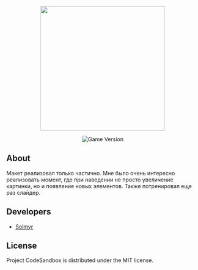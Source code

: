 <p align="center">
      <img src="https://i.ibb.co/X8GvvhC/logo-white.png" width="326">
</p>

<p align="center">
   <img src="https://img.shields.io/badge/Version-1.0-blue" alt="Game Version">
</p>

## About

Макет реализовал только частично. Мне было очень интересно реализовать момент, где при наведении не просто увеличение картинки, но и появление новых элементов. Также потренировал еще раз слайдер.

## Developers

- [Solmyr](https://github.com/SoImyr)

## License
Project CodeSandbox is distributed under the MIT license.
